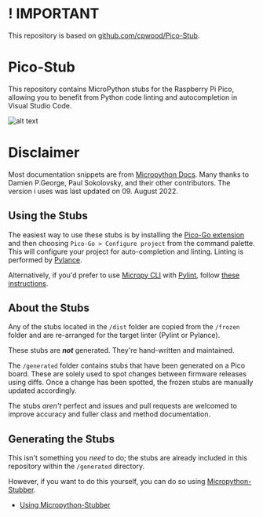 # ! IMPORTANT

This repository is based on [github.com/cpwood/Pico-Stub](https://github.com/cpwood/Pico-Stub).

# Pico-Stub

This repository contains MicroPython stubs for the Raspberry Pi Pico, allowing you to benefit from Python code linting and autocompletion in Visual Studio Code.

![alt text](https://raw.githubusercontent.com/cpwood/Pico-Stub/main/screenshot.png "Screenshot")

# Disclaimer

Most documentation snippets are from [Micropython Docs](https://docs.micropython.org/en/v1.19.1/).
Many thanks to Damien P.George, Paul Sokolovsky, and their other contributors. The version i uses was last updated on 09. August 2022.

## Using the Stubs

The easiest way to use these stubs is by installing the [Pico-Go extension]() and then choosing `Pico-Go > Configure project` from the command palette. This will configure your project for auto-completion and linting. Linting is performed by [Pylance](https://marketplace.visualstudio.com/items?itemName=ms-python.vscode-pylance).

Alternatively, if you'd prefer to use [Micropy CLI](https://github.com/BradenM/micropy-cli) with [Pylint](https://www.pylint.org/), follow [these instructions](micropy.md#using-the-stubs).

## About the Stubs

Any of the stubs located in the `/dist` folder are copied from the `/frozen` folder and are re-arranged for the target linter (Pylint or Pylance).

These stubs are **_not_** generated. They're hand-written and maintained.

The `/generated` folder contains stubs that have been generated on a Pico board. These are solely used to spot changes between firmware releases using diffs. Once a change has been spotted, the frozen stubs are manually updated accordingly.

The stubs _aren't_ perfect and issues and pull requests are welcomed to improve accuracy and fuller class and method documentation.

## Generating the Stubs

This isn't something you *need* to do; the stubs are already included in this repository within the `/generated` directory.

However, if you want to do this yourself, you can do so using [Micropython-Stubber](https://github.com/Josverl/micropython-stubber).

* [Using Micropython-Stubber](micropython-stubber.md#generating-the-stubs)
